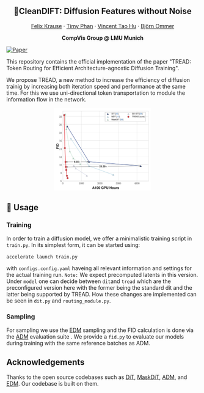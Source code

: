<h2 align="center">🧹CleanDIFT: Diffusion Features without Noise</h2>
<div align="center"> 
  <a href="" target="_blank">Felix Krause</a> · 
  <a href="" target="_blank">Timy Phan</a> · 
  <a href="" target="_blank">Vincent Tao Hu</a> · 
  <a href="https://ommer-lab.com/people/ommer/" target="_blank">Björn Ommer</a>
</div>
<p align="center"> 
  <b>CompVis Group @ LMU Munich</b> <br/>
</p>

[![Paper](https://img.shields.io/badge/arXiv-PDF-b31b1b)](https://arxiv.org/pdf/2501.04765)

This repository contains the official implementation of the paper "TREAD: Token Routing for Efficient Architecture-agnostic Diffusion Training".


We propose TREAD, a new method to increase the efficiency of diffusion trainig by increasing both iteration speed and performance at the same time. For this we use uni-directional token transportation to module the information flow in the network. 

<div align="center">
  <img src="./docs/images/teaser.png" alt="teaser" style="width:50%;">
</div>

## 🚀 Usage

### Training

In order to train a diffusion model, we offer a minimalistic training script in `train.py`. In its simplest form, it can be started using:
```python
accelerate launch train.py
```
with `configs.config.yaml` haveing all relevant information and settings for the actual training run. 
`Note:` We expect precomputed latents in this version. 
Under `model` one can decide between `dit`and `tread` which are the preconfigured version here with the former being the standard dit and the latter being supported by TREAD. How these changes are implemented can be seen in `dit.py` and `routing_module.py`. 

### Sampling

For sampling we use the [EDM](https://github.com/NVlabs/edm) sampling  and the FID calculation is done via the [ADM](https://github.com/openai/guided-diffusion) evaluation suite . We provide a `fid.py` to evaluate our models during training with the same reference batches as ADM.

## Acknowledgements
Thanks to the open source codebases such as [DiT](https://github.com/facebookresearch/DiT), [MaskDiT](https://github.com/Anima-Lab/MaskDiT), [ADM](https://github.com/openai/guided-diffusion), and [EDM](https://github.com/NVlabs/edm). Our codebase is built on them.

